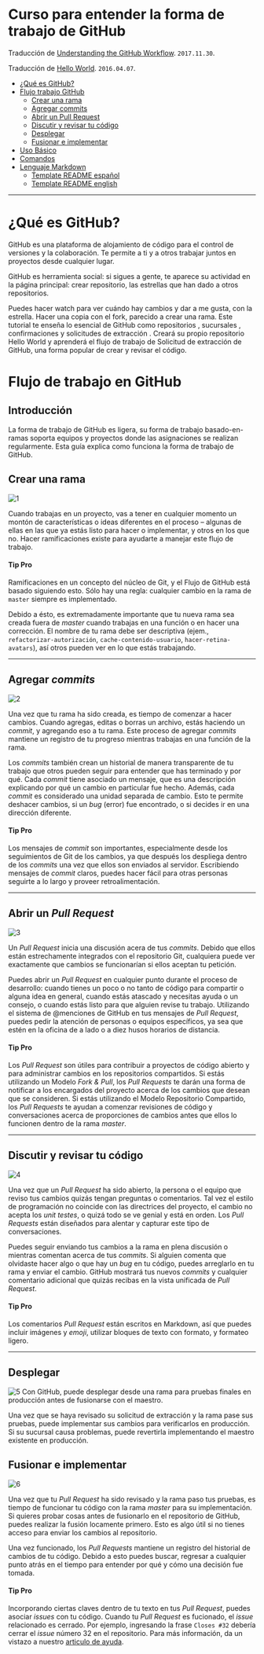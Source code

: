 Curso para entender la forma de trabajo de GitHub
==================================================

Traducción de [Understanding the GitHub Workflow][flow_EN]. `2017.11.30`.

Traducción de [Hello World][hello_EN]. `2016.04.07`.

[hello_EN]: https://guides.github.com/activities/hello-world/
[flow_EN]: http://guides.github.com/overviews/flow/

  - [¿Qué es GitHub?](#¿qué-es-github?)
  - [Flujo trabajo GitHub](#Flujo-de-trabajo-en-GitHub)
    - [Crear una rama](#crear-una-rama)
    - [Agregar commits](#agregar-commits)
    - [Abrir un Pull Request](#abrir-un-pull-request)
    - [Discutir y revisar tu código](#discutir-y-revisar-tu-código)
    - [Desplegar](#desplegar)
    - [Fusionar e implementar](#fusionar-e-implementar)
  - [Uso Básico](/uso_basico.md)
  - [Comandos](/comandos.md)
  - [Lenguaje Markdown](https://github.com/cristhianA94/Documentacion/blob/master/Markdown/GitHub_Flavores_Markdown.md)
    - [Template README español](/template_README_SPA.md)
    - [Template README english ](/template_README_ENG.md)
****

# ¿Qué es GitHub? #

GitHub es una plataforma de alojamiento de código para el control de versiones y la colaboración. Te permite a ti y a otros trabajar juntos en proyectos desde cualquier lugar.

GitHub es herramienta social: si sigues a gente, te aparece su actividad en la página principal: crear repositorio, las estrellas que han dado a otros repositorios.

Puedes hacer watch para ver cuándo hay cambios y dar a me gusta, con la estrella. Hacer una copia con el fork, parecido a crear una rama.
Este tutorial te enseña lo esencial de GitHub como repositorios , sucursales , confirmaciones y solicitudes de extracción . Creará su propio repositorio Hello World y aprenderá el flujo de trabajo de Solicitud de extracción de GitHub, una forma popular de crear y revisar el código.



# Flujo de trabajo en GitHub #

## Introducción ##

La forma de trabajo de GitHub es ligera, su forma de trabajo basado-en-ramas soporta equipos y proyectos donde las asignaciones se realizan regularmente. Esta guía explica como funciona la forma de trabajo de GitHub.



## Crear una rama ##

![1](https://user-images.githubusercontent.com/24251638/60773603-7567fd80-a0cd-11e9-9afa-f288b2cee8be.jpg)

Cuando trabajas en un proyecto, vas a tener en cualquier momento un montón de características o ideas diferentes en el proceso – algunas de ellas en las que ya estás listo para hacer o implementar, y otros en los que no. Hacer ramificaciones existe para ayudarte a manejar este flujo de trabajo.

#### Tip Pro ####

Ramificaciones en un concepto del núcleo de Git, y el Flujo de GitHub está basado siguiendo esto. Sólo hay una regla: cualquier cambio en la rama de `master` siempre es implementado.

Debido a ésto, es extremadamente importante que tu nueva rama sea creada fuera de _master_ cuando trabajas en una función o en hacer una corrección. El nombre de tu rama debe ser descriptiva (ejem., `refactorizar-autorización`, `cache-contenido-usuario`, `hacer-retina-avatars`), así otros pueden ver en lo que estás trabajando.
****
## Agregar _commits_ ##

![2](https://user-images.githubusercontent.com/24251638/60773607-8153bf80-a0cd-11e9-84b0-9e6b010ade85.jpg)

Una vez que tu rama ha sido creada, es tiempo de comenzar a hacer cambios. Cuando agregas, editas o borras un archivo, estás haciendo un _commit_, y agregando eso a tu rama. Este proceso de agregar _commits_ mantiene un registro de tu progreso mientras trabajas en una función de la rama.

Los _commits_ también crean un historial de manera transparente de tu trabajo que otros pueden seguir para entender que has terminado y por qué. Cada _commit_ tiene asociado un mensaje, que es una descripción explicando por qué un cambio en particular fue hecho. Además, cada _commit_ es considerado una unidad separada de cambio. Esto te permite deshacer cambios, si un _bug_ (error) fue encontrado, o si decides ir en una dirección diferente.

#### Tip Pro ####

Los mensajes de _commit_ son importantes, especialmente desde los seguimientos de Git de los cambios, ya que después los despliega dentro de los _commits_ una vez que ellos son enviados al servidor. Escribiendo mensajes de _commit_ claros, puedes hacer fácil para otras personas seguirte a lo largo y proveer retroalimentación.
****

## Abrir un _Pull Request_ ##

![3](https://user-images.githubusercontent.com/24251638/60773608-83b61980-a0cd-11e9-94a4-741b54e8c13d.jpg)

Un _Pull Request_ inicia una discusión acera de tus _commits_. Debido que ellos están estrechamente integrados con el repositorio Git, cualquiera puede ver exactamente que cambios se funcionarían si ellos aceptan tu petición.

Puedes abrir un _Pull Request_ en cualquier punto durante el proceso de desarrollo: cuando tienes un poco o no tanto de código para compartir o alguna idea en general, cuando estás atascado y necesitas ayuda o un consejo, o cuando estás listo para que alguien revise tu trabajo. Utilizando el sistema de @menciones de GitHub en tus mensajes de _Pull Request_, puedes pedir la atención de personas o equipos específicos, ya sea que estén en la oficina de a lado o a diez husos horarios de distancia.

#### Tip Pro ####

Los _Pull Request_ son útiles para contribuir a proyectos de código abierto y para administrar cambios en los repositorios compartidos. Si estás utilizando un Modelo _Fork & Pull_, los _Pull Requests_ te darán una forma de notificar a los encargados del proyecto acerca de los cambios que desean que se consideren. Si estás utilizando el Modelo Repositorio Compartido, los _Pull Requests_ te ayudan a comenzar revisiones de código y conversaciones acerca de proporciones de cambios antes que ellos lo funcionen dentro de la rama _master_.
****

## Discutir y revisar tu código ##

![4](https://user-images.githubusercontent.com/24251638/60773609-857fdd00-a0cd-11e9-951c-49d1d49caac1.jpg)

Una vez que un _Pull Request_ ha sido abierto, la persona o el equipo que reviso tus cambios quizás tengan preguntas o comentarios. Tal vez el estilo de programación no coincide con las directrices del proyecto, el cambio no acepta los _unit testes_, o quizá todo se ve genial y está en orden. Los _Pull Requests_ están diseñados para alentar y capturar este tipo de conversaciones.

Puedes seguir enviando tus cambios a la rama en plena discusión o mientras comentan acerca de tus _commits_. Si alguien comenta que olvidaste hacer algo o que hay un _bug_ en tu código, puedes arreglarlo en tu rama y enviar el cambio. GitHub mostrará tus nuevos _commits_ y cualquier comentario adicional que quizás recibas en la vista unificada de _Pull Request_.

#### Tip Pro ####

Los comentarios _Pull Request_ están escritos en Markdown, así que puedes incluir imágenes y _emoji_, utilizar bloques de texto con formato, y formateo ligero.
****

## Desplegar ##

![5](https://user-images.githubusercontent.com/24251638/60773610-8749a080-a0cd-11e9-9794-248d0bf22711.jpg)
Con GitHub, puede desplegar desde una rama para pruebas finales en producción antes de fusionarse con el maestro.

Una vez que se haya revisado su solicitud de extracción y la rama pase sus pruebas, puede implementar sus cambios para verificarlos en producción. Si su sucursal causa problemas, puede revertirla implementando el maestro existente en producción.


## Fusionar e implementar ##

![6](https://user-images.githubusercontent.com/24251638/60773611-89136400-a0cd-11e9-9d1e-5c0d7656edcf.jpg)

Una vez que tu _Pull Request_ ha sido revisado y la rama paso tus pruebas, es tiempo de funcionar tu código con la rama _master_ para su implementación. Si quieres probar cosas antes de fusionarlo en el repositorio de GitHub, puedes realizar la fusión locamente primero. Esto es algo útil si no tienes acceso para enviar los cambios al repositorio.

Una vez funcionado, los _Pull Requests_ mantiene un registro del historial de cambios de tu código. Debido a esto puedes buscar, regresar a cualquier punto atrás en el tiempo para entender por qué y cómo una decisión fue tomada.

#### Tip Pro ####

Incorporando ciertas claves dentro de tu texto en tus _Pull Request_, puedes asociar _issues_ con tu código. Cuando tu _Pull Request_ es fucionado, el _issue_ relacionado es cerrado. Por ejemplo, ingresando la frase `Closes #32` debería cerrar el _issue_ número 32 en el repositorio. Para más información, da un vistazo a nuestro [articulo de ayuda][ayuda].

[ayuda]: https://help.github.com/articles/closing-issues-via-commit-messages

